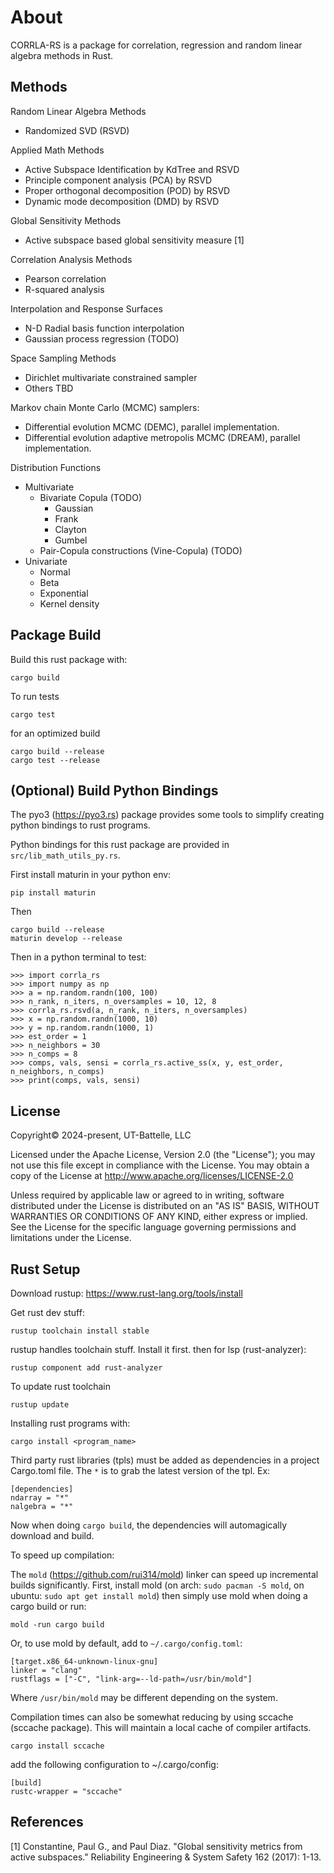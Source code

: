 About
================

CORRLA-RS is a package for correlation, regression and random linear algebra methods in Rust.

Methods
---

Random Linear Algebra Methods

- Randomized SVD (RSVD)

Applied Math Methods

- Active Subspace Identification by KdTree and RSVD
- Principle component analysis (PCA) by RSVD
- Proper orthogonal decomposition (POD) by RSVD
- Dynamic mode decomposition (DMD) by RSVD

Global Sensitivity Methods

- Active subspace based global sensitivity measure [1]

Correlation Analysis Methods

- Pearson correlation
- R-squared analysis

Interpolation and Response Surfaces

- N-D Radial basis function interpolation
- Gaussian process regression (TODO)

Space Sampling Methods

- Dirichlet multivariate constrained sampler
- Others TBD

Markov chain Monte Carlo (MCMC) samplers:

- Differential evolution MCMC (DEMC), parallel implementation.
- Differential evolution adaptive metropolis MCMC (DREAM), parallel implementation.

Distribution Functions

- Multivariate
  - Bivariate Copula (TODO)
    - Gaussian
    - Frank
    - Clayton
    - Gumbel
  - Pair-Copula constructions (Vine-Copula) (TODO)
- Univariate
  - Normal
  - Beta
  - Exponential
  - Kernel density

Package Build
-------------

Build this rust package with:

    cargo build

To run tests

    cargo test

for an optimized build

    cargo build --release
    cargo test --release

(Optional) Build Python Bindings
--------------------------------

The pyo3 (https://pyo3.rs) package provides some tools to simplify creating python bindings to
rust programs.

Python bindings for this rust package are provided in `src/lib_math_utils_py.rs`.

First install maturin in your python env:

    pip install maturin

Then

    cargo build --release
    maturin develop --release

Then in a python terminal to test:

    >>> import corrla_rs
    >>> import numpy as np
    >>> a = np.random.randn(100, 100)
    >>> n_rank, n_iters, n_oversamples = 10, 12, 8
    >>> corrla_rs.rsvd(a, n_rank, n_iters, n_oversamples)
    >>> x = np.random.randn(1000, 10)
    >>> y = np.random.randn(1000, 1)
    >>> est_order = 1
    >>> n_neighbors = 30
    >>> n_comps = 8
    >>> comps, vals, sensi = corrla_rs.active_ss(x, y, est_order, n_neighbors, n_comps)
    >>> print(comps, vals, sensi)


License
-------

Copyright© 2024-present, UT-Battelle, LLC

Licensed under the Apache License, Version 2.0 (the "License");
you may not use this file except in compliance with the License.
You may obtain a copy of the License at http://www.apache.org/licenses/LICENSE-2.0

Unless required by applicable law or agreed to in writing, software
distributed under the License is distributed on an "AS IS" BASIS,
WITHOUT WARRANTIES OR CONDITIONS OF ANY KIND, either express or implied.
See the License for the specific language governing permissions and
limitations under the License.

Rust Setup
----------

Download rustup: https://www.rust-lang.org/tools/install

Get rust dev stuff:

    rustup toolchain install stable

rustup handles toolchain stuff.  Install it first.
then for lsp (rust-analyzer):

    rustup component add rust-analyzer

To update rust toolchain

    rustup update

Installing rust programs with:

    cargo install <program_name>

Third party rust libraries (tpls) must be added as dependencies in a project Cargo.toml file.
The `*` is to grab the latest version of the tpl. Ex:

    [dependencies]
    ndarray = "*"
    nalgebra = "*"

Now when doing `cargo build`, the dependencies will automagically download and build.


To speed up compilation:

The `mold` (https://github.com/rui314/mold) linker can speed up incremental builds significantly.  First, install mold (on arch: `sudo pacman -S mold`, on ubuntu: `sudo apt get install mold`) then simply use mold when doing a cargo build or run:

    mold -run cargo build

Or, to use mold by default, add to `~/.cargo/config.toml`:

    [target.x86_64-unknown-linux-gnu]
    linker = "clang"
    rustflags = ["-C", "link-arg=--ld-path=/usr/bin/mold"]

Where `/usr/bin/mold` may be different depending on the system.

Compilation times can also be somewhat reducing by using sccache (sccache package). This will maintain a local cache of compiler artifacts.

    cargo install sccache

add the following configuration to ~/.cargo/config:

    [build]
    rustc-wrapper = "sccache"

References
---

[1] Constantine, Paul G., and Paul Diaz. "Global sensitivity metrics from active subspaces." Reliability Engineering & System Safety 162 (2017): 1-13.
